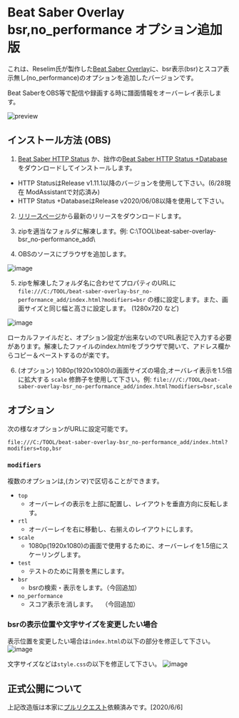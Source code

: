 # Beat Saber Overlay bsr,no_performance オプション追加版

これは、Reselim氏が製作した[Beat Saber Overlay](https://github.com/Reselim/beat-saber-overlay)に、bsr表示(bsr)とスコア表示無し(no_performance)のオプションを追加したバージョンです。

Beat SaberをOBS等で配信や録画する時に譜面情報をオーバーレイ表示します。

![preview](https://rynan4818.github.io/beatsaber-overlay-bsr-image.png)

## インストール方法 (OBS)

1. [Beat Saber HTTP Status](https://github.com/opl-/beatsaber-http-status) か、拙作の[Beat Saber HTTP Status +Database](https://github.com/rynan4818/beatsaber-http-status-db)をダウンロードしてインストールします。

- HTTP StatusはRelease v1.11.1以降のバージョンを使用して下さい。(6/28現在 ModAssistantで対応済み)
- HTTP Status +DatabaseはRelease v2020/06/08以降を使用して下さい。

2. [リリースページ](https://github.com/rynan4818/beat-saber-overlay-noscore/releases)から最新のリリースをダウンロードします。

3. zipを適当なフォルダに解凍します。例: C:\TOOL\beat-saber-overlay-bsr_no-performance_add\

4. OBSのソースにブラウザを追加します。

![image](https://rynan4818.github.io/beatsaber-overlay-noscore-obs-setting1.png)

5. zipを解凍したフォルダ名に合わせてプロパティのURLに `file:///C:/TOOL/beat-saber-overlay-bsr_no-performance_add/index.html?modifiers=bsr` の様に設定します。また、画面サイズと同じ幅と高さに設定します。 (1280x720 など)

![image](https://rynan4818.github.io/beatsaber-overlay-bsr-obs-setting.png)

ローカルファイルだと、オプション設定が出来ないのでURL表記で入力する必要があります。解凍したファイルのindex.htmlをブラウザで開いて、アドレス欄からコピー＆ペーストするのが楽です。

6. (オプション) 1080p(1920x1080)の画面サイズの場合,オーバレイ表示を1.5倍に拡大する `scale` 修飾子を使用して下さい。例: `file:///C:/TOOL/beat-saber-overlay-bsr_no-performance_add/index.html?modifiers=bsr,scale`

## オプション

次の様なオプションがURLに設定可能です。

```
file:///C:/TOOL/beat-saber-overlay-bsr_no-performance_add/index.html?modifiers=top,bsr
```

### `modifiers`

複数のオプションは,(カンマ)で区切ることができます。

- `top`
	* オーバーレイの表示を上部に配置し、レイアウトを垂直方向に反転します。
- `rtl`
	* オーバーレイを右に移動し、右揃えのレイアウトにします。
- `scale`
	* 1080p(1920x1080)の画面で使用するために、オーバーレイを1.5倍にスケーリングします。
- `test`
	* テストのために背景を黒にします。
- `bsr`
	* bsrの検索・表示をします。（今回追加）
- `no_performance`
	* スコア表示を消します。　 （今回追加）

### bsrの表示位置や文字サイズを変更したい場合

表示位置を変更したい場合は`index.html`の以下の部分を修正して下さい。
![image](https://rynan4818.github.io/beatsaber-overlay-index-html.png)

文字サイズなどは`style.css`の以下を修正して下さい。
![image](https://rynan4818.github.io/beatsaber-overlay-css.png)

## 正式公開について
上記改造版は本家に[プルリクエスト](https://github.com/Reselim/beat-saber-overlay/pull/15)依頼済みです。[2020/6/6]
